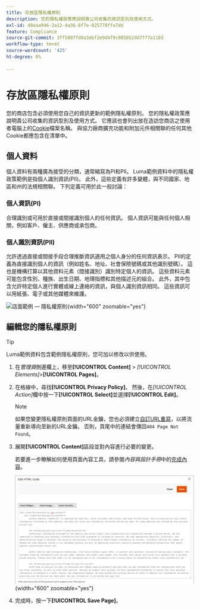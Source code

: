 ```yaml
---
title: 存放區隱私權原則
description: 您的隱私權政策應說明貴公司收集的資訊型別及使用方式。
exl-id: d8eaa946-2a12-4a36-8f7e-025778ffa7dd
feature: Compliance
source-git-commit: 3ff5807fd0a3ebf2e9d4f9c085852dd7777a1103
workflow-type: tm+mt
source-wordcount: '425'
ht-degree: 0%

---
```


# 存放區隱私權原則

您的商店包含必須使用您自己的資訊更新的範例隱私權原則。 您的隱私權政策應說明貴公司收集的資訊型別及使用方式。 它應該也會列出放在造訪您商店之使用者電腦上的[Cookie](compliance-cookie-law.md#default-cookies)檔案名稱。 與協力廠商擴充功能和附加元件相關聯的任何其他Cookie都應包含在清單中。

## 個人資料

個人資料有兩種廣為接受的分類，通常縮寫為PI和PII。 Luma範例資料中的隱私權政策範例是指個人識別資訊(PII)。 此外，這些定義有許多變體，與不同國家、地區和州的法規相關聯。 下列定義可用於此一般討論：

### 個人資訊(PI)

合理識別或可用於直接或間接識別個人的任何資訊。 個人資訊可能與任何個人相關，例如客戶、僱主、供應商或承包商。

### 個人識別資訊(PII)

允許透過直接或間接手段合理推斷資訊適用之個人身分的任何資訊表示。 PII的定義為直接識別個人的資訊（例如姓名、地址、社會保險號碼或其他識別號碼）。 這也是機構打算以其他資料元素（間接識別）識別特定個人的資訊。 這些資料元素可能包含性別、種族、出生日期、地理指標和其他描述元的組合。 此外，其中包含允許特定個人進行實體或線上連絡的資訊，與個人識別資訊相同。 這些資訊可以用紙張、電子或其他媒體來維護。

![店面範例 — 隱私權原則](./assets/storefront-privacy-policy.png){width="600" zoomable="yes"}

## 編輯您的隱私權原則

>[!TIP]
>
>Luma範例資料包含範例隱私權原則，您可加以修改以供使用。

1. 在&#x200B;_管理員_&#x200B;側邊欄上，移至&#x200B;**[!UICONTROL Content]** > _[!UICONTROL Elements]_>**[!UICONTROL Pages]**。

1. 在格線中，尋找&#x200B;**[!UICONTROL Privacy Policy]**。 然後，在&#x200B;_[!UICONTROL Action]_&#x200B;欄中按一下&#x200B;**[!UICONTROL Select]**&#x200B;並選擇&#x200B;**[!UICONTROL Edit]**。

   >[!NOTE]
   >
   >如果您變更隱私權原則頁面的URL金鑰，您也必須建立[自訂URL重寫](../merchandising-promotions/url-rewrite-custom.md)，以將流量重新導向至新的URL金鑰。 否則，頁尾中的連結會傳回`404 Page Not Found`。

1. 展開&#x200B;**[!UICONTROL Content]**&#x200B;區段並對內容進行必要的變更。

   若要進一步瞭解如何使用頁面內容工具，請參閱&#x200B;_內容與設計手冊_&#x200B;中的[完成內容](../content-design/page-add.md#step-2-complete-the-content)。

   ![隱私權原則頁面 — 編輯內容](./assets/page-privacy-content-edit.png){width="600" zoomable="yes"}

1. 完成時，按一下&#x200B;**[!UICONTROL Save Page]**。
